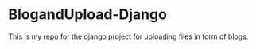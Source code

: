 # BlogandUpload-Django
This is my repo for the django project for uploading files in form of blogs.

